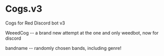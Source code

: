 # Cogs.v3
Cogs for Red Discord bot v3

WeeedCog -- a brand new attempt at the one and only weedbot, now for discord

bandname -- randomly chosen bands, including genre!
